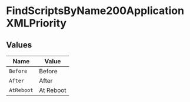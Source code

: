 # FindScriptsByName200ApplicationXMLPriority


## Values

| Name       | Value      |
| ---------- | ---------- |
| `Before`   | Before     |
| `After`    | After      |
| `AtReboot` | At Reboot  |